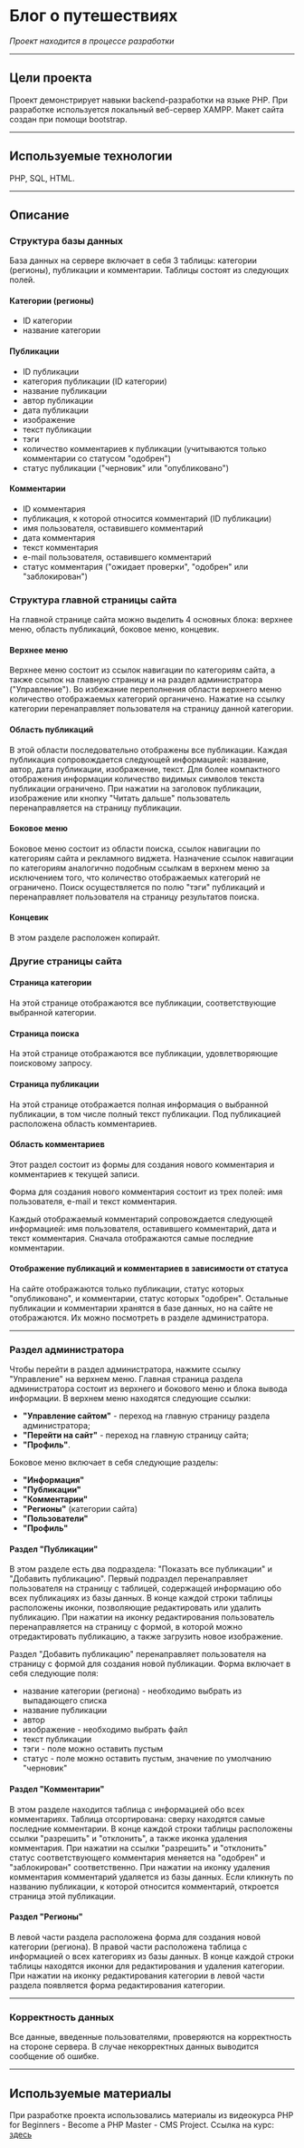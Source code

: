 # Блог о путешествиях
*Проект находится в процессе разработки*
____
## Цели проекта
Проект демонстрирует навыки backend-разработки на языке PHP. При разработке используется локальный веб-сервер XAMPP. Макет сайта создан при помощи bootstrap.
____
## Используемые технологии
PHP, SQL, HTML.
____
## Описание
### Структура базы данных
База данных на сервере включает в себя 3 таблицы: категории (регионы), публикации и комментарии. Таблицы состоят из следующих полей.
#### Категории (регионы)
+ ID категории
+ название категории
#### Публикации
+ ID публикации
+ категория публикации (ID категории)
+ название публикации
+ автор публикации
+ дата публикации
+ изображение
+ текст публикации
+ тэги
+ количество комментариев к публикации (учитываются только комментарии со статусом "одобрен")
+ статус публикации ("черновик" или "опубликовано")
#### Комментарии
+ ID комментария
+ публикация, к которой относится комментарий (ID публикации)
+ имя пользователя, оставившего комментарий
+ дата комментария
+ текст комментария
+ e-mail пользователя, оставившего комментарий
+ статус комментария ("ожидает проверки", "одобрен" или "заблокирован")
### Структура главной страницы сайта
На главной странице сайта можно выделить 4 основных блока: верхнее меню, область публикаций, боковое меню, концевик.
#### Верхнее меню
Верхнее меню состоит из ссылок навигации по категориям сайта, а также ссылок на главную страницу и на раздел администратора ("Управление"). Во избежание переполнения области верхнего меню количество отображаемых категорий органичено. Нажатие на ссылку категории перенаправляет пользователя на страницу данной категории.
#### Область публикаций
В этой области последовательно отображены все публикации. Каждая публикация сопровождается следующей информацией: название, автор, дата публикации, изображение, текст. Для более компактного отображения информации количество видимых символов текста публикации ограничено. При нажатии на заголовок публикации, изображение или кнопку "Читать дальше" пользователь перенаправляется на страницу публикации.
#### Боковое меню
Боковое меню состоит из области поиска, ссылок навигации по категориям сайта и рекламного виджета. Назначение ссылок навигации по категориям аналогично подобным ссылкам в верхнем меню за исключением того, что количество отображаемых категорий не ограничено. Поиск осуществляется по полю "тэги" публикаций и перенаправляет пользователя на страницу результатов поиска.
#### Концевик
В этом разделе расположен копирайт.
### Другие страницы сайта
#### Страница категории
На этой странице отображаются все публикации, соответствующие выбранной категории.
#### Страница поиска
На этой странице отображаются все публикации, удовлетворяющие поисковому запросу. 
#### Страница публикации
На этой странице отображается полная информация о выбранной публикации, в том числе полный текст публикации. Под публикацией расположена область комментариев.
#### Область комментариев
Этот раздел состоит из формы для создания нового комментария и комментариев к текущей записи.

Форма для создания нового комментария состоит из трех полей: имя пользователя, e-mail и текст комментария.

Каждый отображаемый комментарий сопровождается следующей информацией: имя пользователя, оставившего комментарий, дата и текст комментария. Сначала отображаются самые последние комментарии.
#### Отображение публикаций и комментариев в зависимости от статуса
На сайте отображаются только публикации, статус которых "опубликовано", и комментарии, статус которых "одобрен". Остальные публикации и комментарии хранятся в базе данных, но на сайте не отображаются. Их можно посмотреть в разделе администратора.
____
### Раздел администратора
Чтобы перейти в раздел администратора, нажмите ссылку "Управление" на верхнем меню. Главная страница раздела администратора состоит из верхнего и бокового меню и блока вывода информации.
В верхнем меню находятся следующие ссылки:
+ **"Управление сайтом"** - переход на главную страницу раздела администратора;
+ **"Перейти на сайт"** - переход на главную страницу сайта;
+ **"Профиль"**.

Боковое меню включает в себя следующие разделы:
+ **"Информация"**
+ **"Публикации"**
+ **"Комментарии"**
+ **"Регионы"** (категории сайта)
+ **"Пользователи"**
+ **"Профиль"**
#### Раздел "Публикации"
В этом разделе есть два подраздела: "Показать все публикации" и "Добавить публикацию". Первый подраздел перенаправляет пользователя на страницу с таблицей, содержащей информацию обо всех публикациях из базы данных. В конце каждой строки таблицы расположены иконки, позволяющие редактировать или удалить публикацию. При нажатии на иконку редактирования пользователь перенаправляется на страницу с формой, в которой можно отредактировать публикацию, а также загрузить новое изображение.

Раздел "Добавить публикацию" перенаправляет пользователя на страницу с формой для создания новой публикации. Форма включает в себя следующие поля:
+ название категории (региона) - необходимо выбрать из выпадающего списка
+ название публикации
+ автор
+ изображение - необходимо выбрать файл
+ текст публикации
+ тэги - поле можно оставить пустым
+ статус - поле можно оставить пустым, значение по умолчанию "черновик"
#### Раздел "Комментарии"
В этом разделе находится таблица с информацией обо всех комментариях. Таблица отсортирована: сверху находятся самые последние комментарии. В конце каждой строки таблицы расположены ссылки "разрешить" и "отклонить", а также иконка удаления комментария. При нажатии на ссылки "разрешить" и "отклонить" статус соответствующего комментария меняется на "одобрен" и "заблокирован" соответственно. При нажатии на иконку удаления комментария комментарий удаляется из базы данных. Если кликнуть по названию публикации, к которой относится комментарий, откроется страница этой публикации.
#### Раздел "Регионы"
В левой части раздела расположена форма для создания новой категории (региона). В правой части расположена таблица с информацией о всех категориях из базы данных. В конце каждой строки таблицы находятся иконки для редактирования и удаления категории. При нажатии на иконку редактирования категории в левой части раздела появляется форма редактирования категории.
____
### Корректность данных
Все данные, введенные пользователями, проверяются на корректность на стороне сервера. В случае некорректных данных выводится сообщение об ошибке.
____
## Используемые материалы
При разработке проекта использовались материалы из видеокурса PHP for Beginners - Become a PHP Master - CMS Project.
Ссылка на курс: [здесь](https://www.udemy.com/course/php-for-complete-beginners-includes-msql-object-oriented)
